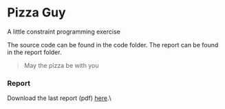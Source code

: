 # Pizza Guy
A little constraint programming exercise

The source code can be found in the code folder.
The report can be found in the report folder.

>May the pizza be with you


### Report 
Download the last report (pdf) [here](https://github.com/jokerale/pizzaguy/releases/latest/download/report.pdf).\

